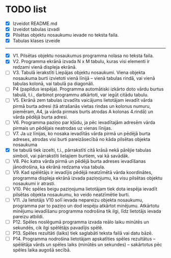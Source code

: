 # TODO list
- [X] Izveidot README.md
- [X] Izveidot tabulas izvadi
- [X] Pilsētas objektu nosaukumu ievade no teksta faila.
- [X] Tabulas klases izveide
- ---
- [X] V1. Pilsētas objektu nosaukumus programma nolasa no teksta faila.
- [X] V2. Programma ekrānā izvada N x M tabulu, kuras visi elementi ir redzami vienā displeja ekrānā.
- [ ] V3. Tabulā ierakstīti Liepājas objektu nosaukumi. Viena objekta nosaukuma burti izvietoti vienā līnijā – vienā tabulas rindā, vai vienā tabulas kolonā, vai tabulā pa diagonāli.
- [ ] P4 (papildus iespēja). Programma automātiski izkārto doto vārdu burtus tabulā, t.i., darbinot programmu atkārtoti, var iegūt citādu tabulu.
- [ ] V5. Ekrānā zem tabulas izvadīts vaicājums lietotājam ievadīt vārda pirmā burta adresi (tā atrašanās vietas rindas un kolonus numuru, piemēram, A4, ja vārda pirmais burts atrodas A kolonas 4.rindā) un vārda pēdējā burta adresi.
- [ ] V6. Programma paziņo par kļūdu, ja pēc ievadītajām adresēm vārda pirmais un pēdējais neatrodas uz vienas līnijas.
- [ ] V7. Ja uz līnijas, ko nosaka ievadītās vārda pirmā un pēdējā burta adreses, atrodas visi burti pareizāsecībā no kāda pilsētas objekta nosaukuma
- [X] tie tabulā tiek izcelti, t.i., pārrakstīti citā krāsā nekā pārējie tabulas simboli, vai pārrakstīti lielajiem burtiem, vai kā savādāk.
- [ ] V8. Pēc katra vārda pirmā un pēdējā burta adreses ievadīšanas jānodrošina, ka ekrānā redzama visa tabula.
- [ ] V9. Kad spēlētājs ir ievadījis pēdējā neatzīmētā vārda koordinātes, programma displeja ekrānā izvada paziņojumu, ka visu pilsētas objektu nosaukumi ir atrasti.
- [ ] V10. Pēc spēles beigu paziņojuma lietotājam tiek dota iespēja ievadīt pilsētas objekta nosaukumu, ko veido neatzīmētie burti.
- [ ] V11. Ja lietotājs V10 solī ievada nepareizu objekta nosaukumu, programma par to paziņo un dod
iespēju atkārtot minējumu. Atkārtotu minējumu ievadīšanu programma nodrošina tik ilgi, līdz lietotājs ievada pareizu atbildi.
- [ ] P12. Spēles noslēgumā programma izvada reālo laiku minūtēs un sekundēs, cik ilgi spēlētājs pavadījis spēlē.
- [ ] P13. Spēles rezultāti (laiks) tiek saglabāti teksta failā vai datu bāzē.
- [ ] P14. Programma nodrošina lietotājam apskatīties spēles rezultātus – spēlētāja vārds un spēles laiks (minūtēs un sekundes) – sakārtotus pēc spēles laika augošā secībā.